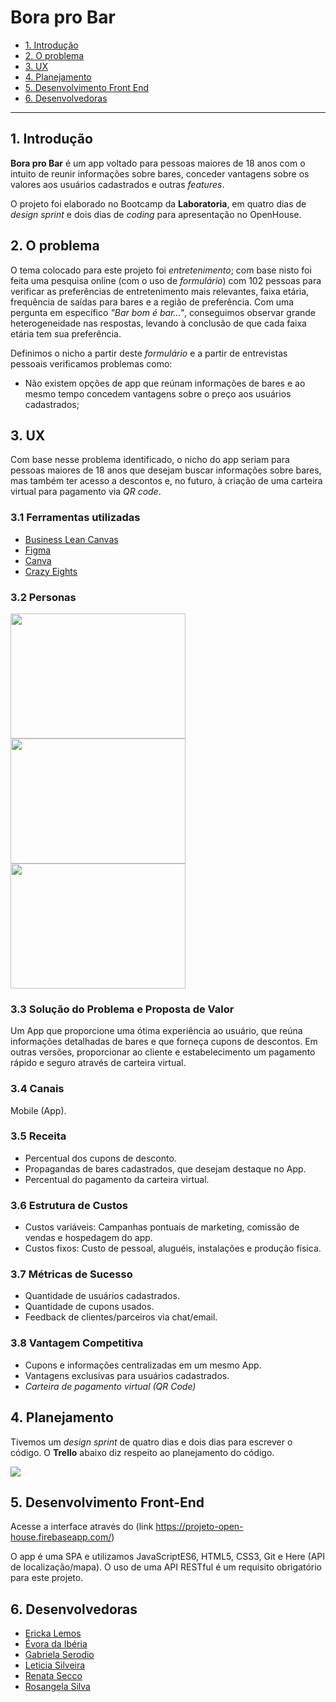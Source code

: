 # Bora pro Bar

* [1. Introdução](#1-introdução)
* [2. O problema](#2-o-problema)
* [3. UX](#3-ux)
* [4. Planejamento](#4-planejamento)
* [5. Desenvolvimento Front End](#5-desenvolvimento-front-end)
* [6. Desenvolvedoras](#7-desenvolvedoras)

***

## 1. Introdução

**Bora pro Bar** é um app voltado para pessoas maiores de 18 anos com o intuito de reunir informações sobre bares, conceder vantagens sobre os valores aos usuários cadastrados e outras *features*.

O projeto foi elaborado no Bootcamp da  **Laboratoria**, em quatro dias de *design sprint* e dois dias de *coding* para  apresentação no OpenHouse.
## 2. O problema

O tema colocado para este projeto foi *entretenimento*; com base nisto foi feita uma pesquisa online (com o uso de *formulário*) com 102 pessoas para verificar as preferências de entretenimento mais relevantes, faixa etária, frequência de saídas para bares e a região de preferência. Com uma pergunta em específico *"Bar bom é bar..."*, conseguimos observar grande heterogeneidade nas respostas, levando à conclusão de que cada faixa etária tem sua preferência.

Definimos o nicho a partir deste *formulário* e a partir de entrevistas pessoais verificamos problemas como:

* Não existem opções de app que reúnam informações de bares e ao mesmo tempo concedem vantagens sobre o preço aos usuários cadastrados;

## 3. UX

Com base nesse problema identificado, o nicho do app seriam para pessoas maiores de 18 anos que desejam buscar informações sobre bares, mas também ter acesso a descontos e, no futuro, à criação de uma carteira virtual para pagamento via *QR code*.

### 3.1 Ferramentas utilizadas

* [Business Lean Canvas](https://canvanizer.com/canvas/wcG4QKMxaC2Nr)
* [Figma](https://www.figma.com/)
* [Canva](https://www.canva.com/)
* [Crazy Eights](https://en.wikipedia.org/wiki/Crazy_Eights)

### 3.2 Personas

<img src="https://i.imgur.com/rfjKyhC.png" width="280" height="200">
<img src="https://i.imgur.com/fibKiH3.png" width="280" height="200">
<img src="https://i.imgur.com/98Vl1f7.png" width="280" height="200">

### 3.3 Solução do Problema e Proposta de Valor

Um App que proporcione uma ótima experiência ao usuário, que reúna informações detalhadas de bares e que forneça cupons de descontos. Em outras versões, proporcionar ao cliente e estabelecimento um pagamento rápido e seguro através de carteira virtual.

### 3.4 Canais

Mobile (App).

### 3.5 Receita

* Percentual dos cupons de desconto.
* Propagandas de bares cadastrados, que desejam destaque no App.
* Percentual do pagamento da carteira virtual.

### 3.6 Estrutura de Custos

* Custos variáveis: Campanhas pontuais de marketing, comissão de vendas e hospedagem do app.
* Custos fixos: Custo de pessoal, aluguéis, instalações e produção física.

### 3.7 Métricas de Sucesso

* Quantidade de usuários cadastrados.
* Quantidade de cupons usados.
* Feedback de clientes/parceiros via chat/email.

### 3.8 Vantagem Competitiva

* Cupons e informações centralizadas em um mesmo App.
* Vantagens exclusivas para usuários cadastrados.
* *Carteira de pagamento virtual (QR Code)*

## 4. Planejamento

Tivemos um *design sprint* de quatro dias e dois dias para escrever o código. O **Trello** abaixo diz respeito ao planejamento do código.

![](https://i.imgur.com/ZiVUbie.png)

## 5. Desenvolvimento Front-End

Acesse a interface através do (link https://projeto-open-house.firebaseapp.com/)

O app é uma SPA e utilizamos JavaScriptES6, HTML5, CSS3, Git e Here (API de localização/mapa). O uso de uma API RESTful é um requisito obrigatório para este projeto.

## 6. Desenvolvedoras

* [Ericka Lemos](https://github.com/erickalemos)
* [Évora da Ibéria](https://github.com/e-v-s)
* [Gabriela Serodio](https://github.com/GabrielaSerodio)
* [Leticia Silveira](https://github.com/LeticiaISilveira)
* [Renata Secco](https://github.com/renata-msecco)
* [Rosangela Silva](https://github.com/rosangelabsilva)
